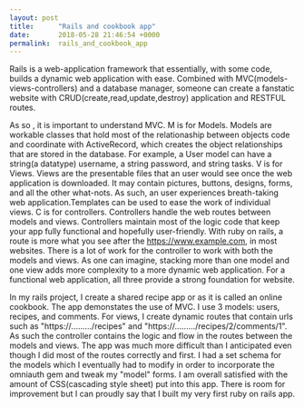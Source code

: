 ```yaml
---
layout: post
title:      "Rails and cookbook app"
date:       2018-05-28 21:46:54 +0000
permalink:  rails_and_cookbook_app
---
```



Rails is a web-application framework that essentially, with some code, builds a dynamic web application with ease. Combined with MVC(models-views-controllers) and a database manager, someone can create a fanstatic website with CRUD(create,read,update,destroy) application and RESTFUL routes. 


As so , it is important to understand MVC. M is for Models. Models are workable classes that hold most of the relationaship between objects code and coordinate with ActiveRecord, which creates the object relationships that are stored in the database. For example, a User model can have a string(a datatype) username, a string password, and string tasks. V is for Views. Views are the presentable files that an user would see once the web application is downloaded. It may contain pictures, buttons, designs, forms, and all the other what-nots. As such, an user experiences breath-taking web application.Templates can be used to ease the work of individual views. C is for controllers. Controllers handle the web routes between models and views. Controllers maintain most of the logic code that keep your app fully functional and hopefully user-friendly. With ruby on rails, a route is more what you see after the https://www.example.com, in most websites. There is a lot of work for the controller to work with both the models and views. As one can imagine, stacking more than one model and one view adds more complexity to a more dynamic web application. For a functional web application, all three provide a strong foundation for website.


In my rails project, I create a shared recipe app or as it is called an online cookbook. The app demonstates the use of MVC. I use 3 models: users, recipes, and comments. For views, I create dynamic routes that contain urls such as "https://........./recipes" and "https://........./recipes/2/comments/1". As such the controller contains the logic and flow in the routes between the models and views. The app was much more difficult than I anticipated even though I did most of the routes correctly and first. I had a set schema for the models which I eventually had to modify in order to incorporate the omniauth gem and tweak my "model" forms. I am overall satisfied with the amount of CSS(cascading style sheet) put into this app. There is room for improvement but I can proudly say that I built my very first ruby on rails app. 

